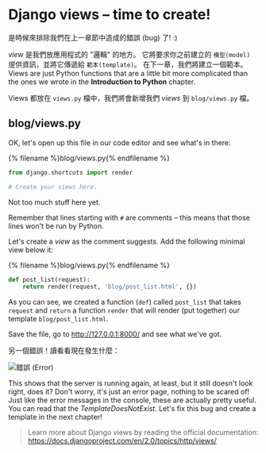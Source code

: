 # Django views – time to create!

是時候來排除我們在上一章節中造成的錯誤 (bug) 了! :)

*view* 是我們放應用程式的 "邏輯" 的地方。 它將要求你之前建立的 `模型(model)` 提供資訊，並將它傳遞給 `範本(template)`。 在下一章，我們將建立一個範本。 Views are just Python functions that are a little bit more complicated than the ones we wrote in the **Introduction to Python** chapter.

Views 都放在 `views.py` 檔中，我們將會新增我們 *views* 到 `blog/views.py` 檔。

## blog/views.py

OK, let's open up this file in our code editor and see what's in there:

{% filename %}blog/views.py{% endfilename %}

```python
from django.shortcuts import render

# Create your views here.
```

Not too much stuff here yet.

Remember that lines starting with `#` are comments – this means that those lines won't be run by Python.

Let's create a *view* as the comment suggests. Add the following minimal view below it:

{% filename %}blog/views.py{% endfilename %}

```python
def post_list(request):
    return render(request, 'blog/post_list.html', {})
```

As you can see, we created a function (`def`) called `post_list` that takes `request` and `return` a function `render` that will render (put together) our template `blog/post_list.html`.

Save the file, go to http://127.0.0.1:8000/ and see what we've got.

另一個錯誤！讀看看現在發生什麼：

![錯誤 (Error)](images/error.png)

This shows that the server is running again, at least, but it still doesn't look right, does it? Don't worry, it's just an error page, nothing to be scared of! Just like the error messages in the console, these are actually pretty useful. You can read that the *TemplateDoesNotExist*. Let's fix this bug and create a template in the next chapter!

> Learn more about Django views by reading the official documentation: https://docs.djangoproject.com/en/2.0/topics/http/views/